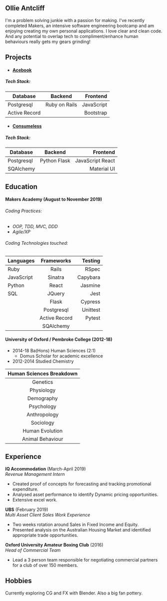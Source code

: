 ## Ollie Antcliff

I'm a problem solving junkie with a passion for making. I've recently completed Makers, an intensive software engineering bootcamp and am enjoying creating my own personal applications. I love clear and clean code. And any potential to overlap tech to compliment/enhance human behaviours really gets my gears grinding!

<!-- A sentence about who and what you are. Then a sentence about what you've achieved. And then a sentence about what exictes you about tech. -->

<!-- ## Skills - TBC from Github as you go along

Consider skills relevent to software development. Then consider your best skills. Pick 2-4 skills and write a short descriptive paragraph for each one. You should demonstrate how capable you are at this skill with examples.

#### This Skill

- Experience
- Achievements
- Evidence

#### Another Skill

Descriptive paragraph of how capable you are at this skill and, if relevant, how it has developed.

- I achieved A during my work at B (job, or otherwise)
- I contributed to the growth of X while doing Y (job, or otherwise)
- I built this, made this, broke this, fixed this, etc.
- A link to some on-line evidence (blogs, videos, articles, etc.) -->

## Projects

- #### [Acebook](https://github.com/DanGyi23/acebook)
##### Tech Stack:

| Database | Backend | Frontend |
| -------- | :-------: | --------: |
| Postgresql | Ruby on Rails | JavaScript |
| Active Record | | Bootstrap |

- #### [Consumeless](https://github.com/xiaofeizhang19/ConsumeLess)
##### Tech Stack:

| Database | Backend | Frontend |
| -------- | :-------: | --------: |
| Postgresql | Python Flask | JavaScript React|
| SQAlchemy | | Material UI |

## Education

#### Makers Academy (August to November 2019)

###### Coding Practices:
- *OOP, TDD, MVC, DDD*
- *Agile/XP*

###### Coding Technologies touched:
|  Languages  |  Frameworks  |  Testing  |
| ----------- | :-----------:  | ---------: |
| Ruby | Rails | RSpec |
| JavaScript | Sinatra | Capybara |
| Python | React | Jasmine |
| SQL | JQuery | Jest |
| | Flask | Cypress |
| | Postgresql | Unittest |
| | Active Record | Pytest|
| | SQAlchemy | |

#### University of Oxford / Pembroke College (2012-18)

- 2014-18 Ba(Hons) Human Sciences (2:1)
  - Domus Scholar for academic excellence
- 2012-2014 Studied Chemistry

|Human Sciences Breakdown|
|:----------:|
|Genetics|
|Physiology|
|Demography|
|Psychology|
|Anthropology|
|Sociology|
|Human Evolution|
|Animal Behaviour|

## Experience

**IQ Accommodation** (March-April 2019)    
*Revenue Management Intern*  
- Created proof of concepts for forecasting and tracking promotional expenditure.
- Analysed asset performance to identify Dynamic pricing opportunities.
- Extensive excel work.

**UBS** (February 2019)   
*Multi Asset Client Sales Work Experience*  
- Two weeks rotation around Sales in Fixed Income and Equity.
- Presented analysis on the Australian Housing Market and identified appropriate trade opportunities.

**Oxford University Amateur Boxing Club** (2016)   
*Head of Commercial Team*  
- Lead a 3 person team responsible for negotiating commercial partners for a club of over 150 members.

## Hobbies

Currently exploring CG and FX with Blender. Also a big fan pottery.
